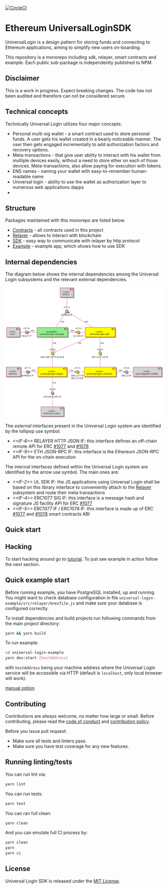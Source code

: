 [![CircleCI](https://circleci.com/gh/UniversalLogin/UniversalLoginSDK/tree/master.svg?style=svg)](https://circleci.com/gh/UniversalLogin/UniversalLoginSDK/tree/master)

# Ethereum UniversalLoginSDK

UniversalLogin is a design pattern for storing funds and connecting to Ethereum applications, aiming to simplify new users on-boarding.

This repository is a monorepo including sdk, relayer, smart contracts and example. Each public sub-package is independently published to NPM.

## Disclaimer

This is a work in progress. Expect breaking changes. The code has not been audited and therefore can not be considered secure.

## Technical concepts
Technically Universal Login utilizes four major concepts:
- Personal multi-sig wallet - a smart contract used to store personal funds. A user gets his wallet created in a bearly noticeable manner. The user then gets engaged incrementally to add authorization factors and recovery options.
- Meta-transactions - that give user ability to interact with his wallet from multiple devices easily, without a need to store ether on each of those devices. Meta-transactions, also allow paying for execution with tokens.
- ENS names - naming your wallet with easy-to-remember human-readable name
- Universal login - ability to use the wallet as authorization layer to numerous web applications dapps
-
## Structure
Packages maintained with this monorepo are listed below.

- [Contracts](https://github.com/UniversalLogin/UniversalLoginSDK/tree/master/universal-login-contracts) - all contracts used in this project
- [Relayer](https://github.com/UniversalLogin/UniversalLoginSDK/blob/master/universal-login-relayer/README.md) - allows to interact with blockchain
- [SDK](https://github.com/UniversalLogin/UniversalLoginSDK/blob/master/universal-login-sdk/README.md) - easy way to communicate with relayer by http protocol
- [Example](https://github.com/UniversalLogin/UniversalLoginSDK/blob/master/universal-login-example/README.md) - example app, which shows how to use SDK

## Internal dependencies

The diagram below shows the internal dependencies among the Universal Login subsystems and the relevant external dependencies.

![Diagrams](./docs/modeling/subsystems.png)

The *external* interfaces present in the Universal Login system are identified by the lollipop use symbol:

- _\<\<IF-6\>\>_ RELAYER HTTP JSON IF: this interface defines an off-chain remote API for ERC [#1077](https://github.com/ethereum/EIPs/pull/1077) and [#1078](https://github.com/ethereum/EIPs/pull/1078)
- _\<\<IF-9\>\>_ ETH JSON-RPC IF: this interface is the Ethereum JSON-RPC API for the on-chain execution

The *internal* interfaces defined within the Universal Login system are identified by the arrow use symbol. The main ones are:

- _\<\<IF-2\>\>_ UL SDK IF: the JS applications using Universal Login shall be based on this library interface to conveniently attach to the [Relayer](https://github.com/UniversalLogin/UniversalLoginSDK/blob/master/universal-login-relayer/README.md) subsystem and route their meta transactions
- _\<\<IF-4\>\>_ ERC1077 SIG IF: this interface is a message hash and signature JS facility API for ERC [#1077](https://github.com/ethereum/EIPs/pull/1077)
- _\<\<IF-5\>\>_ ERC1077 IF / ERC1078 IF: this interface is made up of ERC [#1077](https://github.com/ethereum/EIPs/pull/1077) and [#1078](https://github.com/ethereum/EIPs/pull/1078) smart contracts ABI


## Quick start

## Hacking
To start hacking around go to [tutorial](https://github.com/UniversalLogin/UniversalLoginSDK/blob/master/Tutorial.md).
To just see example in action follow the next section.

## Quick example start

Before running example, you have PostgreSQL installed, up and running.
You might want to check database configuration in file `universal-login-example/src/relayer/knexfile.js` and make sure your database is configured correctly.

To install dependencies and build projects run following commands from the main project directory:

```sh
yarn && yarn build
```

To run example:

```sh
cd universal-login-example
yarn dev:start [hostAddress]
```

with `hostAddress` being your machine address where the Universal Login service will be accessible via HTTP (default is `localhost`, only local browser will work).

[manual option](https://github.com/UniversalLogin/UniversalLoginSDK/blob/master/universal-login-example/README.md)


## Contributing

Contributions are always welcome, no matter how large or small. Before contributing, please read the [code of conduct](https://github.com/UniversalLogin/UniversalLoginSDK/blob/master/CODE_OF_CONDUCT.md) and [contribution policy](https://github.com/UniversalLogin/UniversalLoginSDK/blob/master/CONTRIBUTION.md).

Before you issue pull request:
* Make sure all tests and linters pass.
* Make sure you have test coverage for any new features.


## Running linting/tests

You can run lint via:

```sh
yarn lint
```

You can run tests:

```sh
yarn test
```

You can ran full clean:
```sh
yarn clean
```

And you can emulate full CI process by:
```sh
yarn clean
yarn
yarn ci
```

## License

Universal Login SDK is released under the [MIT License](https://opensource.org/licenses/MIT).
